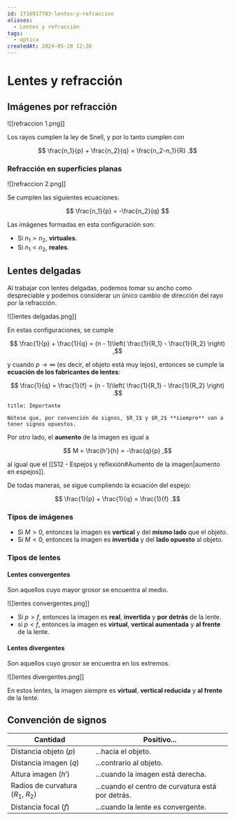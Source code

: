 ```yaml
---
id: 1716917783-lentes-y-refraccion
aliases:
  - Lentes y refracción
tags:
  - optica
createdAt: 2024-05-28 12:36
---
```


# Lentes y refracción

## Imágenes por refracción

![[refraccion 1.png]]

Los rayos cumplen la ley de Snell, y por lo tanto cumplen con

$$
\frac{n_1}{p} + \frac{n_2}{q} = \frac{n_2-n_1}{R}
.$$

### Refracción en superficies planas

![[refraccion 2.png]]

Se cumplen las siguientes ecuaciones:

$$
\frac{n_1}{p} = -\frac{n_2}{q}
$$

Las imágenes formadas en esta configuración son:

- Si $n_1 > n_2$, **virtuales**.
- Si $n_1 < n_2$, **reales**.

## Lentes delgadas

Al trabajar con lentes delgadas, podemos tomar su ancho como despreciable y podemos considerar un único cambio de dirección del rayo por la refracción.

![[lentes delgadas.png]]

En estas configuraciones, se cumple

$$
\frac{1}{p} + \frac{1}{q} = (n - 1)\left( \frac{1}{R_1} - \frac{1}{R_2} \right)
,$$

y cuando $p \to \infty$ (es decir, el objeto está muy lejos), entonces se cumple la **ecuación de los fabricantes de lentes**:

$$
\frac{1}{q} = \frac{1}{f} = (n - 1)\left( \frac{1}{R_1} - \frac{1}{R_2} \right)
.$$

```ad-warning
title: Importante

Nótese que, por convención de signos, $R_1$ y $R_2$ **siempre** van a tener signos opuestos.

```

Por otro lado, el **aumento** de la imagen es igual a

$$
M = \frac{h'}{h} = -\frac{q}{p}
,$$

al igual que el [[S12 - Espejos y reflexión#Aumento de la imagen|aumento en espejos]].

De todas maneras, se sigue cumpliendo la ecuación del espejo:

$$
\frac{1}{p} + \frac{1}{q} = \frac{1}{f}
.$$

### Tipos de imágenes

- Si $M > 0$, entonces la imagen es **vertical** y del **mismo lado** que el objeto.
- Si $M < 0$, entonces la imagen es **invertida** y del **lado opuesto** al objeto.

### Tipos de lentes

#### Lentes convergentes

Son aquellos cuyo mayor grosor se encuentra al medio.

![[lentes convergentes.png]]

- Si $p > f$, entonces la imagen es **real**, **invertida** y **por detrás** de la lente.
- si $p < f$, entonces la imagen es **virtual**, **vertical aumentada** y **al frente** de la lente.

#### Lentes divergentes

Son aquellos cuyo grosor se encuentra en los extremos.

![[lentes divergentes.png]]

En estos lentes, la imagen siempre es **virtual**, **vertical reducida** y **al frente** de la lente.

## Convención de signos

| Cantidad                           | Positivo...                                       |
| ---------------------------------- | ------------------------------------------------- |
| Distancia objeto ($p$)             | ...hacia el objeto.                               |
| Distancia imagen ($q$)             | ...contrario al objeto.                           |
| Altura imagen ($h'$)               | ...cuando la imagen está derecha.                 |
| Radios de curvatura ($R_1$, $R_2$) | ...cuando el centro de curvatura está por detrás. |
| Distancia focal ($f$)              | ...cuando la lente es convergente.                |
